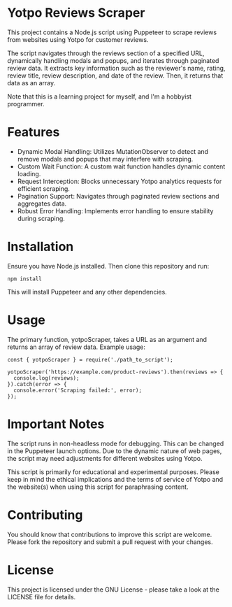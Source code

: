 # Yotpo Reviews Scraper
This project contains a Node.js script using Puppeteer to scrape reviews from websites using Yotpo for customer reviews.

The script navigates through the reviews section of a specified URL, dynamically handling modals and popups, and iterates through paginated review data. It extracts key information such as the reviewer's name, rating, review title, review description, and date of the review. Then, it returns that data as an array.

Note that this is a learning project for myself, and I'm a hobbyist programmer.

# Features
- Dynamic Modal Handling: Utilizes MutationObserver to detect and remove modals and popups that may interfere with scraping.
- Custom Wait Function: A custom wait function handles dynamic content loading.
- Request Interception: Blocks unnecessary Yotpo analytics requests for efficient scraping.
- Pagination Support: Navigates through paginated review sections and aggregates data.
- Robust Error Handling: Implements error handling to ensure stability during scraping.

# Installation
Ensure you have Node.js installed. Then clone this repository and run:

```
npm install
```

This will install Puppeteer and any other dependencies.

# Usage
The primary function, yotpoScraper, takes a URL as an argument and returns an array of review data. Example usage:

```
const { yotpoScraper } = require('./path_to_script');

yotpoScraper('https://example.com/product-reviews').then(reviews => {
  console.log(reviews);
}).catch(error => {
  console.error('Scraping failed:', error);
});
```

# Important Notes
The script runs in non-headless mode for debugging. This can be changed in the Puppeteer launch options.
Due to the dynamic nature of web pages, the script may need adjustments for different websites using Yotpo.

This script is primarily for educational and experimental purposes. Please keep in mind the ethical implications and the terms of service of Yotpo and the website(s) when using this script for paraphrasing content.

# Contributing
You should know that contributions to improve this script are welcome. Please fork the repository and submit a pull request with your changes.

# License
This project is licensed under the GNU License - please take a look at the LICENSE file for details.
